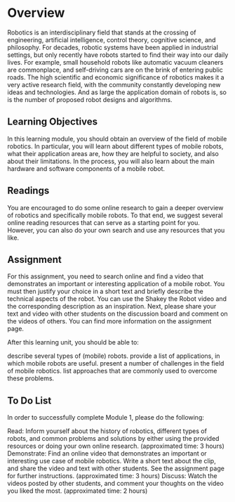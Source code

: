 # Overview
Robotics is an interdisciplinary field that stands at the crossing of engineering, artificial intelligence, control theory, cognitive science, and philosophy. For decades, robotic systems have been applied in industrial settings, but only recently have robots started to find their way into our daily lives. For example, small household robots like automatic vacuum cleaners are commonplace, and self-driving cars are on the brink of entering public roads. The high scientific and economic significance of robotics makes it a very active research field, with the community constantly developing new ideas and technologies. And as large the application domain of robots is, so is the number of proposed robot designs and algorithms.

## Learning Objectives

In this learning module, you should obtain an overview of the field of mobile robotics. In particular, you will learn about different types of mobile robots, what their application areas are, how they are helpful to society, and also about their limitations. In the process, you will also learn about the main hardware and software components of a mobile robot.

## Readings

You are encouraged to do some online research to gain a deeper overview of robotics and specifically mobile robots. To that end, we suggest several online reading resources that can serve as a starting point for you. However, you can also do your own search and use any resources that you like.

## Assignment

For this assignment, you need to search online and find a video that demonstrates an important or interesting application of a mobile robot. You must then justify your choice in a short text and briefly describe the technical aspects of the robot. You can use the Shakey the Robot video and the corresponding description as an inspiration. Next, please share your text and video with other students on the discussion board and comment on the videos of others. You can find more information on the assignment page.

After this learning unit, you should be able to:

describe several types of (mobile) robots.
provide a list of applications, in which mobile robots are useful.
present a number of challenges in the field of mobile robotics.
list approaches that are commonly used to overcome these problems.


## To Do List

In order to successfully complete Module 1, please do the following:

Read: Inform yourself about the history of robotics, different types of robots, and common problems and solutions by either using the provided resources or doing your own online research. (approximated time: 3 hours)
Demonstrate: Find an online video that demonstrates an important or interesting use case of mobile robotics. Write a short text about the clip, and share the video and text with other students. See the assignment page for further instructions. (approximated time: 3 hours)
Discuss: Watch the videos posted by other students, and comment your thoughts on the video you liked the most. (approximated time: 2 hours)